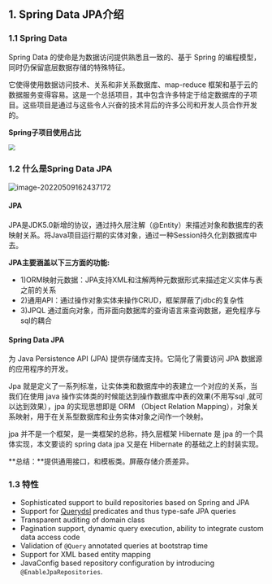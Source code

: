 ## 1. Spring Data JPA介绍
### 1.1 Spring Data

Spring Data 的使命是为数据访问提供熟悉且一致的、基于 Spring 的编程模型，同时仍保留底层数据存储的特殊特征。

它使得使用数据访问技术、关系和非关系数据库、map-reduce 框架和基于云的数据服务变得容易。这是一个总括项目，其中包含许多特定于给定数据库的子项目。这些项目是通过与这些令人兴奋的技术背后的许多公司和开发人员合作开发的。

**Spring子项目使用占比**

<img src="https://haopeng.oss-cn-beijing.aliyuncs.com/blogblogimage-20220509194649583.png" style="zoom: 80%;" />

### 1.2 什么是Spring Data JPA

![image-20220509162437172](https://hp-blog-img.oss-cn-beijing.aliyuncs.com/markdown/image-20220509162437172.png)

#### **JPA**

JPA是JDK5.0新增的协议，通过持久层注解（@Entity）来描述对象和数据库的表映射关系。将Java项目运行期的实体对象，通过一种Session持久化到数据库中去。

**JPA主要涵盖以下三方面的功能:**

- 1)ORM映射元数据：JPA支持XML和注解两种元数据形式来描述定义实体与表之前的关系
- 2)通用API：通过操作对象实体来操作CRUD，框架屏蔽了jdbc的复杂性
- 3)JPQL 通过面向对象，而非面向数据库的查询语言来查询数据，避免程序与sql的耦合

#### **Spring Data JPA**

为 Java Persistence API (JPA) 提供存储库支持。它简化了需要访问 JPA 数据源的应用程序的开发。

 Jpa 就是定义了一系列标准，让实体类和数据库中的表建立一个对应的关系，当我们在使用 java 操作实体类的时候能达到操作数据库中表的效果(不用写sql ,就可以达到效果），jpa 的实现思想即是 ORM （Object Relation Mapping），对象关系映射，用于在关系型数据库和业务实体对象之间作一个映射。

jpa 并不是一个框架，是一类框架的总称，持久层框架 Hibernate 是 jpa 的一个具体实现，本文要谈的 spring data jpa 又是在 Hibernate 的基础之上的封装实现。

**总结：**提供通用接口，和模板类。屏蔽存储介质差异。

### 1.3 特性

- Sophisticated support to build repositories based on Spring and JPA
- Support for [Querydsl](http://www.querydsl.com/) predicates and thus type-safe JPA queries
- Transparent auditing of domain class
- Pagination support, dynamic query execution, ability to integrate custom data access code
- Validation of `@Query` annotated queries at bootstrap time
- Support for XML based entity mapping
- JavaConfig based repository configuration by introducing `@EnableJpaRepositories`.